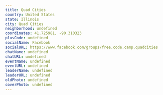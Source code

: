 ```yaml
---
title: Quad Cities
country: United States
state: Illinois
city: Quad Cities
neighborhood: undefined
coordinates: 41.725981, -90.310323
plusCode: undefined
socialName: Facebook
socialURL: https://www.facebook.com/groups/free.code.camp.quadcities
chatName: undefined
chatURL: undefined
eventName: undefined
eventURL: undefined
leaderName: undefined
leaderURL: undefined
oldPhoto: undefined
coverPhoto: undefined
---
```

